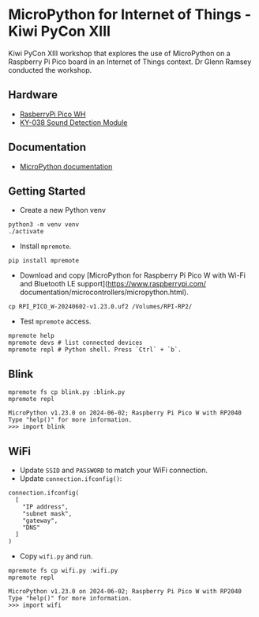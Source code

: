 # MicroPython for Internet of Things - Kiwi PyCon XIII

Kiwi PyCon XIII workshop that explores the use of MicroPython on a Raspberry Pi Pico board in an Internet of Things context. Dr Glenn Ramsey conducted the workshop.

## Hardware
* [RasberryPi Pico WH](https://www.raspberrypi.com/documentation/microcontrollers/pico-series.html#raspberry-pi-pico-w-and-pico-wh)
* [KY-038 Sound Detection Module](https://www.datasheethub.com/ky-038-lm393-sound-detection-module/)

## Documentation
* [MicroPython documentation](https://docs.micropython.org/)

## Getting Started
* Create a new Python venv

```
python3 -m venv venv
./activate
```

*  Install `mpremote`.
```
pip install mpremote
```

*  Download and copy [MicroPython for Raspberry Pi Pico W with Wi-Fi and Bluetooth LE support](https://www.raspberrypi.com/
documentation/microcontrollers/micropython.html).

```
cp RPI_PICO_W-20240602-v1.23.0.uf2 /Volumes/RPI-RP2/
```

* Test `mpremote` access.
```
mpremote help
mpremote devs # list connected devices
mpremote repl # Python shell. Press `Ctrl` + `b`.
```

## Blink

```
mpremote fs cp blink.py :blink.py
mpremote repl
```

```
MicroPython v1.23.0 on 2024-06-02; Raspberry Pi Pico W with RP2040
Type "help()" for more information.
>>> import blink
```

## WiFi

* Update `SSID` and `PASSWORD` to match your WiFi connection.
* Update `connection.ifconfig()`:
```
connection.ifconfig(
  [
    "IP address",
    "subnet mask",
    "gateway",
    "DNS"
  ]
)
```

* Copy `wifi.py` and run.

```
mpremote fs cp wifi.py :wifi.py
mpremote repl
```

```
MicroPython v1.23.0 on 2024-06-02; Raspberry Pi Pico W with RP2040
Type "help()" for more information.
>>> import wifi
```
